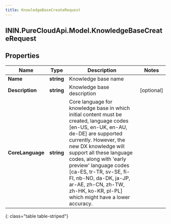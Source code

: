 ```yaml
---
title: KnowledgeBaseCreateRequest
---
```

## ININ.PureCloudApi.Model.KnowledgeBaseCreateRequest

## Properties

|Name | Type | Description | Notes|
|------------ | ------------- | ------------- | -------------|
| **Name** | **string** | Knowledge base name | |
| **Description** | **string** | Knowledge base description | [optional] |
| **CoreLanguage** | **string** | Core language for knowledge base in which initial content must be created, language codes [en-US, en-UK, en-AU, de-DE] are supported currently. However, the new DX knowledge will support all these language codes, along with &#39;early preview&#39; language codes [ca-ES, tr-TR, sv-SE, fi-FI, nb-NO, da-DK, ja-JP, ar-AE, zh-CN, zh-TW, zh-HK, ko-KR, pl-PL] which might have a lower accuracy. | |
{: class="table table-striped"}


